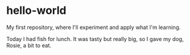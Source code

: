 # hello-world
My first repository, where I'll experiment and apply what I'm learning.

Today I had fish for lunch. It was tasty but really big, so I gave my dog, Rosie, a bit to eat.
